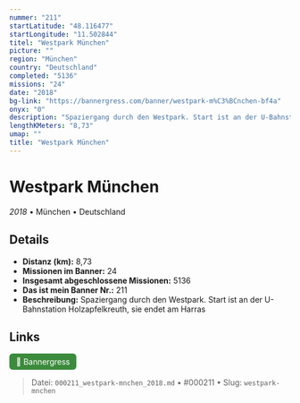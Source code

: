 ```yaml
---
nummer: "211"
startLatitude: "48.116477"
startLongitude: "11.502844"
titel: "Westpark München"
picture: ""
region: "München"
country: "Deutschland"
completed: "5136"
missions: "24"
date: "2018"
bg-link: "https://bannergress.com/banner/westpark-m%C3%BCnchen-bf4a"
onyx: "0"
description: "Spaziergang durch den Westpark. Start ist an der U-Bahnstation Holzapfelkreuth, sie endet am Harras"
lengthKMeters: "8,73"
umap: ""
title: "Westpark München"
---
```

# Westpark München

*2018* • München • Deutschland



## Details
- **Distanz (km):** 8,73
- **Missionen im Banner:** 24
- **Insgesamt abgeschlossene Missionen:** 5136
- **Das ist mein Banner Nr.:** 211
- **Beschreibung:** Spaziergang durch den Westpark. Start ist an der U-Bahnstation Holzapfelkreuth, sie endet am Harras


## Links
<div style="margin-top: 0.5em;">
<a href="https://bannergress.com/banner/westpark-m%C3%BCnchen-bf4a" target="_blank" style="display:inline-block;margin-right:8px;padding:6px 12px;background-color:#3c8b3c;color:white;text-decoration:none;border-radius:6px;">🔗 Bannergress</a>

</div>


> Datei: `000211_westpark-mnchen_2018.md` • #000211 • Slug: `westpark-mnchen`
